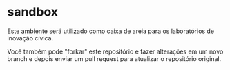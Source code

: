# sandbox
Este ambiente será utilizado como caixa de areia para os laboratórios de inovação cívica.

Você também pode "forkar" este repositório e fazer alterações em um novo branch e depois enviar um pull request para atualizar o repositório original.

